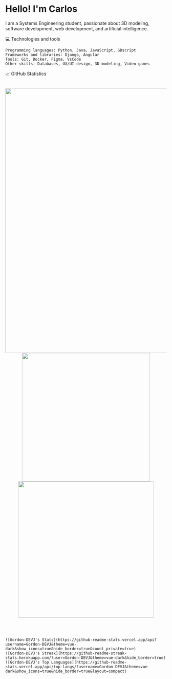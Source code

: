 <h1>Hello! I'm Carlos</h1>

I am a Systems Engineering student, passionate about 3D modeling, software development, web development, and artificial intelligence.

💻 Technologies and tools
<br>

    Programming languages: Python, Java, JavaScript, GDscript
    Frameworks and libraries: Django, Angular
    Tools: Git, Docker, Figma, VsCode
    Other skills: Databases, UX/UI design, 3D modeling, Video games

📈 GitHub Statistics<br>
<br>

<div align="center">
   <img width="824" src="https://github-readme-stats.vercel.app/api/top-langs/?username=Gordon-DEVJ&theme=vue-dark&show_icons=true&hide_border=true&layout=compact" />
</div>

<div align="center">
   <img width="400" src="https://github-readme-stats.vercel.app/api?username=Gordon-DEVJ&theme=vue-dark&show_icons=true&hide_border=true&count_private=true" />
   <img width="424" src="https://github-readme-streak-stats.herokuapp.com/?user=Gordon-DEVJ&theme=vue-dark&hide_border=true" />
</div>

<br><br>

    ![Gordon-DEVJ's Stats](https://github-readme-stats.vercel.app/api?username=Gordon-DEVJ&theme=vue-dark&show_icons=true&hide_border=true&count_private=true)
    ![Gordon-DEVJ's Streak](https://github-readme-streak-stats.herokuapp.com/?user=Gordon-DEVJ&theme=vue-dark&hide_border=true)
    ![Gordon-DEVJ's Top Languages](https://github-readme-stats.vercel.app/api/top-langs/?username=Gordon-DEVJ&theme=vue-dark&show_icons=true&hide_border=true&layout=compact)

